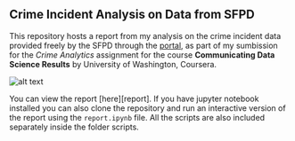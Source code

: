 
## Crime Incident Analysis on Data from SFPD


This repository hosts a report from my analysis on the crime incident data provided freely by the SFPD through the [portal](https://data.sfgov.org/), as part of my sumbission for the _Crime Analytics_ assignment for the course __Communicating Data Science Results__ by University of Washington, Coursera.

![alt text](https://raw.githubusercontent.com/mars137/Visualization_SFO_Crime/master/SanFranciscoCrimeAnalysis-master/figure_1_density.png)

You can view the report [here][report]. If you have jupyter notebook installed you can also clone the repository and run
an interactive version of the report using the `report.ipynb` file. All the scripts are also included separately inside the folder scripts.



